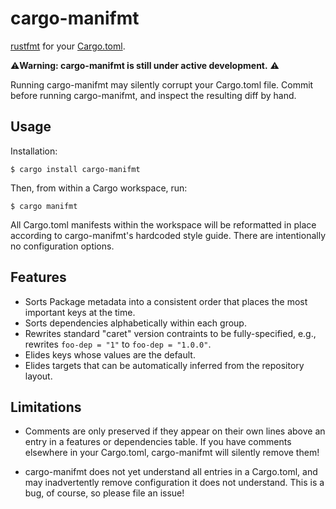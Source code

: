 # cargo-manifmt

[rustfmt] for your [Cargo.toml].

⚠️**Warning: cargo-manifmt is still under active development.** ⚠️

Running cargo-manifmt may silently corrupt your Cargo.toml file. Commit before
running cargo-manifmt, and inspect the resulting diff by hand.

## Usage

Installation:

```shell
$ cargo install cargo-manifmt
```

Then, from within a Cargo workspace, run:

```shell
$ cargo manifmt
```

All Cargo.toml manifests within the workspace will be reformatted in place
according to cargo-manifmt's hardcoded style guide. There are intentionally
no configuration options.

## Features

* Sorts Package metadata into a consistent order that places the most important
  keys at the time.
* Sorts dependencies alphabetically within each group.
* Rewrites standard "caret" version contraints to be fully-specified, e.g.,
  rewrites `foo-dep = "1"` to `foo-dep = "1.0.0"`.
* Elides keys whose values are the default.
* Elides targets that can be automatically inferred from the repository layout.

## Limitations

* Comments are only preserved if they appear on their own lines above an entry
  in a features or dependencies table. If you have comments elsewhere in your
  Cargo.toml, cargo-manifmt will silently remove them!

* cargo-manifmt does not yet understand all entries in a Cargo.toml, and may
  inadvertently remove configuration it does not understand. This is a bug,
  of course, so please file an issue!

[Cargo.toml]: https://doc.rust-lang.org/cargo/reference/manifest.html
[rustfmt]: https://github.com/rust-lang/rustfmt
